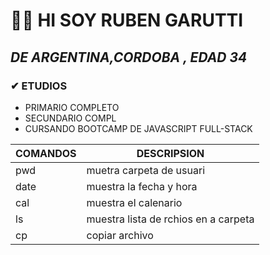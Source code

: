 # 🙋‍♂️ HI   SOY RUBEN GARUTTI

## *DE ARGENTINA,CORDOBA , EDAD 34*

### ✔ ETUDIOS
* PRIMARIO COMPLETO
* SECUNDARIO COMPL
* CURSANDO BOOTCAMP DE JAVASCRIPT FULL-STACK




| COMANDOS         |DESCRIPSION                           |
|----------------- | -----------------------------------  |
|pwd               | muetra carpeta de usuari             |
|date              |muestra la fecha y hora               |
|cal               |muestra el calenario                  |
|ls                | muestra lista de rchios en a carpeta |
|cp                |copiar archivo                        |



